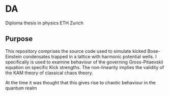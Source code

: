 # DA
Diploma thesis in physics ETH Zurich

## Purpose
This repository comprises the source code used to simulate kicked Bose-Einstein condensates trapped in a lattice with harmonic potential wells. I specifically is used to examine behaviour of the governing Gross-Pitaevskii equation on specific Kick strengths. The non-linearity implies the validity of the KAM theory of classical chaos theory.

At the time it was thought that this gives rise to chaotic behaviour in the quantum realm
